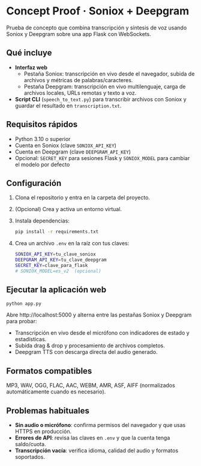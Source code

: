 # Concept Proof · Soniox + Deepgram

Prueba de concepto que combina transcripción y síntesis de voz usando Soniox y Deepgram sobre una app Flask con WebSockets.

## Qué incluye

- **Interfaz web**
  - Pestaña Soniox: transcripción en vivo desde el navegador, subida de archivos y métricas de palabras/caracteres.
  - Pestaña Deepgram: transcripción en vivo multilenguaje, carga de archivos locales, URLs remotas y texto a voz.
- **Script CLI** (`speech_to_text.py`) para transcribir archivos con Soniox y guardar el resultado en `transcription.txt`.

## Requisitos rápidos

- Python 3.10 o superior
- Cuenta en Soniox (clave `SONIOX_API_KEY`)
- Cuenta en Deepgram (clave `DEEPGRAM_API_KEY`)
- Opcional: `SECRET_KEY` para sesiones Flask y `SONIOX_MODEL` para cambiar el modelo por defecto

## Configuración

1. Clona el repositorio y entra en la carpeta del proyecto.
2. (Opcional) Crea y activa un entorno virtual.
3. Instala dependencias:

    ```bash
    pip install -r requirements.txt
    ```

4. Crea un archivo `.env` en la raíz con tus claves:

    ```bash
    SONIOX_API_KEY=tu_clave_soniox
    DEEPGRAM_API_KEY=tu_clave_deepgram
    SECRET_KEY=clave_para_flask
    # SONIOX_MODEL=es_v2  (opcional)
    ```

## Ejecutar la aplicación web

```bash
python app.py
```

Abre http://localhost:5000 y alterna entre las pestañas Soniox y Deepgram para probar:

- Transcripción en vivo desde el micrófono con indicadores de estado y estadísticas.
- Subida drag & drop y procesamiento de archivos completos.
- Deepgram TTS con descarga directa del audio generado.


## Formatos compatibles

MP3, WAV, OGG, FLAC, AAC, WEBM, AMR, ASF, AIFF (normalizados automáticamente cuando es necesario).

## Problemas habituales

- **Sin audio o micrófono**: confirma permisos del navegador y que usas HTTPS en producción.
- **Errores de API**: revisa las claves en `.env` y que la cuenta tenga saldo/cuota.
- **Transcripción vacía**: verifica idioma, calidad del audio y formatos soportados.
